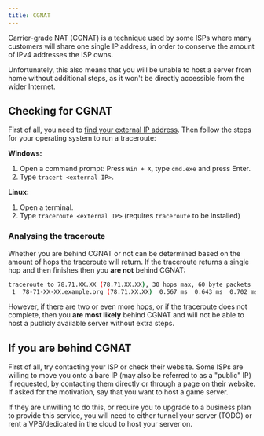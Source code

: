 ```yaml
---
title: CGNAT
---
```


Carrier-grade NAT (CGNAT) is a technique used by some ISPs where many customers will share one single IP address, in order to conserve the amount of IPv4 addresses the ISP owns.

Unfortunately, this also means that you will be unable to host a server from home without additional steps, as it won't be directly accessible from the wider Internet.

## Checking for CGNAT
First of all, you need to [find your external IP address](obtain-external-ip). Then follow the steps for your operating system to run a traceroute:

**Windows:**

1. Open a command prompt: Press `Win + X`, type `cmd.exe` and press Enter.
2. Type `tracert <external IP>`.

**Linux:**

1. Open a terminal.
2. Type `traceroute <external IP>` (requires `traceroute` to be installed)

### Analysing the traceroute
Whether you are behind CGNAT or not can be determined based on the amount of hops the traceroute will return. If the traceroute returns a single hop and then finishes then you **are not** behind CGNAT:

```bash
traceroute to 78.71.XX.XX (78.71.XX.XX), 30 hops max, 60 byte packets
 1  78-71-XX-XX.example.org (78.71.XX.XX)  0.567 ms  0.643 ms  0.702 ms
```

However, if there are two or even more hops, or if the traceroute does not complete, then you **are most likely** behind CGNAT and will not be able to host a publicly available server without extra steps.

## If you are behind CGNAT
First of all, try contacting your ISP or check their website. Some ISPs are willing to move you onto a bare IP (may also be referred to as a "public" IP) if requested, by contacting them directly or through a page on their website. If asked for the motivation, say that you want to host a game server.

If they are unwilling to do this, or require you to upgrade to a business plan to provide this service, you will need to either tunnel your server (TODO) or rent a VPS/dedicated in the cloud to host your server on.
